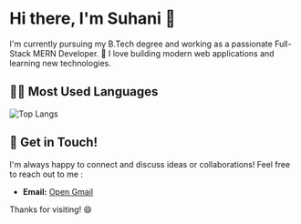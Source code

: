 # Hi there, I'm Suhani 👋

I'm currently pursuing my B.Tech degree and working as a passionate Full-Stack MERN Developer. 🚀 I love building modern web applications and learning new technologies.

## 👩‍💻 Most Used Languages
![Top Langs](https://github-readme-stats.vercel.app/api/top-langs/?username=Suhanii-13&layout=donut)

## 🤝 Get in Touch!

I'm always happy to connect and discuss ideas or collaborations! Feel free to reach out to me :

- **Email:** [Open Gmail](https://mail.google.com/mail/?view=cm&fs=1&to=suhanishaikh.1304@gmail.com)


Thanks for visiting! 😄
